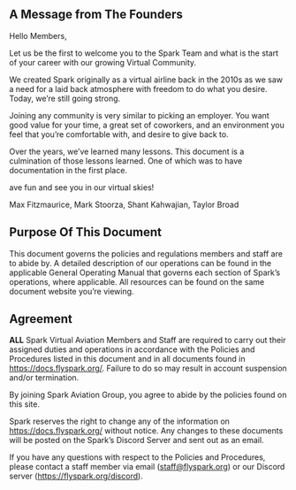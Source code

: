 ## A Message from The Founders
Hello Members, 

Let us be the first to welcome you to the Spark Team and what is the start of your career with our growing Virtual Community.

We created Spark originally as a virtual airline back in the 2010s as we saw a need for a laid back atmosphere with freedom to do what you desire. Today, we’re still going strong.

Joining any community is very similar to picking an employer. You want good value for your time, a great set of coworkers, and an environment you feel that you’re comfortable with, and desire to give back to.

Over the years, we’ve learned many lessons. This document is a culmination of those lessons learned. One of which was to have documentation in the first place.

ave fun and see you in our virtual skies!

Max Fitzmaurice, Mark Stoorza, Shant Kahwajian, Taylor Broad

## Purpose Of This Document

This document governs the policies and regulations members and staff are to abide by. A detailed description of our operations can be found in the applicable General Operating Manual that governs each section of Spark’s operations, where applicable. All resources can be found on the same document website you’re viewing.

## Agreement
**ALL** Spark Virtual Aviation Members and Staff are required to carry out their assigned duties and operations in accordance with the Policies and Procedures listed in this document and in all documents found in https://docs.flyspark.org/. Failure to do so may result in account suspension and/or termination. 

By joining Spark Aviation Group, you agree to abide by the policies found on this site.

Spark reserves the right to change any of the information on https://docs.flyspark.org/ without notice. Any changes to these documents will be posted on the Spark’s Discord Server and sent out as an email. 

If you have any questions with respect to the Policies and Procedures, please contact a staff member via email (staff@flyspark.org) or our Discord server (https://flyspark.org/discord).
